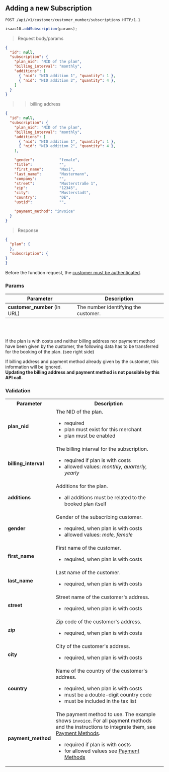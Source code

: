 ## Adding a new Subscription

```http
POST /api/v1/customer/customer_number/subscriptions HTTP/1.1
```

```javascript
isaac10.addSubscription(params);
```

> Request body/params


```json
{
  "id": null,
  "subscription": {
    "plan_nid": "NID of the plan",
    "billing_interval": "monthly",
    "additions": [
      { "nid": "NID addition 1", "quantity": 1 },
      { "nid": "NID addition 2", "quantity": 4 },
    ]
  }
}
```

>> billing address

```json
{
  "id": null,
  "subscription": {
    "plan_nid": "NID of the plan",
    "billing_interval": "monthly",
    "additions": [
      { "nid": "NID addition 1", "quantity": 1 },
      { "nid": "NID addition 2", "quantity": 4 },
    ],

    "gender":           "female",
    "title":            "",
    "first_name":       "Maxi",
    "last_name":        "Mustermann",
    "company":          "",
    "street":           "Musterstraße 1",
    "zip":              "12345",
    "city":             "Musterstadt",
    "country":          "DE",
    "ustid":            "",

    "payment_method": "invoice"
  }
}
```

> Response

```json
{
  "plan": {
  },
  "subscription": {
}
}
```


<aside class="success">
Before the function request, the <a href= "#customer-authentication"> customer must be authenticated</a>.
</aside>

### Params

Parameter | Description
----------|-------------
**customer_number** (in URL) | The number identifying the customer.  

<br>
<br>

If the plan is with costs and neither billing address nor paymemt method have been given by the customer, the following data has to be transferred for the booking of the plan. (see right side)

<aside class="notice">
If billing address and payment method already given by the customer, this information will be ignored.
<br>
<strong> Updating the billing address and payment method is not possible by this API call. </strong>
</aside>

### Validation

<table>
  <tr>
    <th>Parameter</th>
    <th>Description</th>
  </tr>
  <tr>
    <td><strong>plan_nid</strong></td>
    <td>
      The NID of the plan.
      <ul>
        <li>required</li>
        <li>plan must exist for this merchant</li>
        <li>plan must be enabled</li>
      </ul>
    </td>
  </tr>
  <tr>
    <td><strong>billing_interval</strong></td>
    <td>
      The billing interval for the subscription.
      <ul>
        <li>required if plan is with costs</li>
        <li>allowed values: <em>monthly, quarterly, yearly</em></li>
      </ul>
    </td>
  </tr>
  <tr>
    <td><strong>additions</strong></td>
    <td>
      Additions for the plan.
      <ul>
        <li>all additions must be related to the booked plan itself</li>
      </ul>
    </td>
  </tr>
  <tr>
    <td><strong>gender</strong></td>
    <td>
      Gender of the subscribing customer.
      <ul>
        <li>required, when plan is with costs</li>
        <li>allowed values: <em>male, female</em></li>
      </ul>
    </td>
  </tr>
  <tr>
    <td><strong>first_name</strong></td>
    <td>
      First name of the customer.
      <ul>
        <li>required, when plan is with costs</li>
      </ul>
    </td>
  </tr>
  <tr>
    <td><strong>last_name</strong></td>
    <td>
      Last name of the customer.
      <ul>
        <li>required, when plan is with costs</li>
      </ul>
    </td>
  </tr>
  <tr>
    <td><strong>street</strong></td>
    <td>
      Street name of the customer's address.
      <ul>
        <li>required, when plan is with costs</li>
      </ul>
    </td>
  </tr>
  <tr>
    <td><strong>zip</strong></td>
    <td>
      Zip code of the customer's address.
      <ul>
        <li>required, when plan is with costs</li>
      </ul>
    </td>
  </tr>
  <tr>
    <td><strong>city</strong></td>
    <td>
      City of the customer's address.
      <ul>
        <li>required, when plan is with costs</li>
      </ul>
    </td>
  </tr>
  <tr>
    <td><strong>country</strong></td>
    <td>
      Name of the country of the customer's address.
      <ul>
        <li>required, when plan is with costs</li>
        <li>must be a double-digit country code</li>
        <li>must be included in the tax list</li>
      </ul>
    </td>
  </tr>
  <tr>
   <td><strong>payment_method</strong></td>
    <td>
      The payment method to use. The example shows <code>invoice</code>. For all
      payment methods and the instructions to integrate them, see
      <a href="#payment_methods">Payment Methods</a>.
      <ul>
        <li>required if plan is with costs</li>
        <li>
          for allowed values see <a href="#payment_methods">Payment Methods</a>
        </li>
      </ul>
    </td>
  </tr>
</table>
